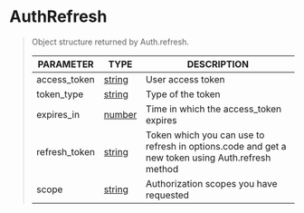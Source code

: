 # AuthRefresh
> Object structure returned by Auth.refresh.<br>
> 
> | PARAMETER   | TYPE    | DESCRIPTION    |
> |--------|---------|----------------|
> | access_token | [string](https://developer.mozilla.<strong>or</strong>g/en-US/docs/Web/JavaScript/Reference/Global_Objects/string) | User access token |
> | token_type | [string](https://developer.mozilla.<strong>or</strong>g/en-US/docs/Web/JavaScript/Reference/Global_Objects/string) | Type of the token |
> | expires_in | [number](https://developer.mozilla.<strong>or</strong>g/en-US/docs/Web/JavaScript/Reference/Global_Objects/number) | Time in which the access_token expires |
> | refresh_token | [string](https://developer.mozilla.<strong>or</strong>g/en-US/docs/Web/JavaScript/Reference/Global_Objects/string) | Token which you can use to refresh in options.code and get a new token using Auth.refresh method |
> | scope | [string](https://developer.mozilla.<strong>or</strong>g/en-US/docs/Web/JavaScript/Reference/Global_Objects/string) | Authorization scopes you have requested |